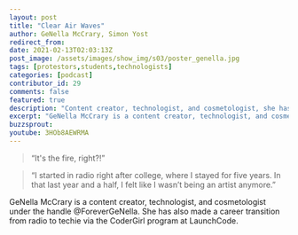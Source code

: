 ```yaml
---
layout: post
title: "Clear Air Waves"
author: GeNella McCrary, Simon Yost
redirect_from:
date: 2021-02-13T02:03:13Z
post_image: /assets/images/show_img/s03/poster_genella.jpg
tags: [protestors,students,technologists]
categories: [podcast]
contributor_id: 29
comments: false
featured: true
description: "Content creator, technologist, and cosmetologist, she has also made a career transition from radio to tech."
excerpt: "GeNella McCrary is a content creator, technologist, and cosmetologist. She has also made a recent career transition from radio to tech."
buzzsprout: 
youtube: 3HOb8AEWRMA
---
```

<blockquote>
“It's the fire, right?!”
</blockquote>

<blockquote>
“I started in radio right after college, where I stayed for five years. In that last year and a half, I felt like I wasn’t being an artist anymore.”
</blockquote>

GeNella McCrary is a content creator, technologist, and cosmetologist under the handle @ForeverGeNella. She has also made a career transition from radio to techie via the CoderGirl program at LaunchCode.
